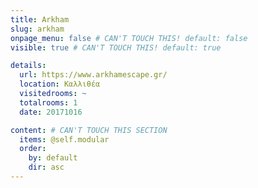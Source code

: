 ```yaml
---
title: Arkham
slug: arkham
onpage_menu: false # CAN'T TOUCH THIS! default: false
visible: true # CAN'T TOUCH THIS! default: true

details:
  url: https://www.arkhamescape.gr/
  location: Καλλιθέα
  visitedrooms: ~
  totalrooms: 1
  date: 20171016

content: # CAN'T TOUCH THIS SECTION
  items: @self.modular
  order:
    by: default
    dir: asc
---
```

